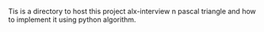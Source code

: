 Tis is a directory to host this project alx-interview n pascal triangle and how to implement it using python algorithm.
